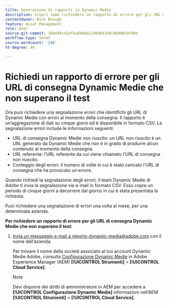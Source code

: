 ```yaml
---
title: Generazione di rapporti in Dynamic Medie
description: Scopri come richiedere un rapporto di errore per gli URL di consegna di Dynamic Medie che hanno esito negativo.
contentOwner: Rick Brough
feature: Asset Management
role: User
source-git-commit: 1b9d49ce1ef8ad4b0a11400b41d8c9b880cbf884
workflow-type: tm+mt
source-wordcount: '246'
ht-degree: 4%

---
```



# Richiedi un rapporto di errore per gli URL di consegna Dynamic Medie che non superano il test

Ora puoi richiedere una segnalazione errori che identifichi gli URL di Dynamic Medie con errori al momento della consegna. Il rapporto è un’aggregazione di dati su cinque giorni ed è disponibile in formato CSV. La segnalazione errori include le informazioni seguenti:

* URL di consegna Dynamic Medie non riuscito: un URL non riuscito è un URL generato da Dynamic Medie che non è in grado di produrre alcun contenuto al momento della consegna.
* URL referente: l’URL referente da cui viene chiamato l’URL di consegna non riuscito.
* Conteggio degli errori: il numero di volte in cui è stato caricato l’URL di consegna che ha provocato un errore.

Quando richiedi la segnalazione degli errori, il team Dynamic Medie di Adobe ti invia la segnalazione via e-mail in formato CSV. Esso copre un periodo di cinque giorni a decorrere dal giorno in cui è stata presentata la richiesta.

Puoi richiedere una segnalazione di errori una volta al mese, per una determinata azienda.

**Per richiedere un rapporto di errore per gli URL di consegna Dynamic Medie che non superano il test:**

1. [Invia un messaggio e-mail a reports-dynamic-media@adobe.com](mailto:reports-dynamic-media@adobe.com) con il nome dell’azienda.

   Per trovare il nome della società associato al tuo account Dynamic Medie Adobe, consulta [Configurazione Dynamic Medie](https://experienceleague.adobe.com/docs/experience-manager-cloud-service/assets/dynamicmedia/config-dm.html?lang=it#configuring-dynamic-media-cloud-services) in Adobe Experience Manager (AEM) **[!UICONTROL Strumenti]** > **[!UICONTROL Cloud Service]**.


   >[!NOTE]
   >
   >Devi disporre dei diritti di amministratore in AEM per accedere a **[!UICONTROL Configurazione Dynamic Medie]** informazioni nell’AEM **[!UICONTROL Strumenti]** > **[!UICONTROL Cloud Service]**.





